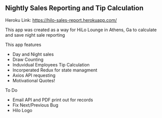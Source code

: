 ## Nightly Sales Reporting and Tip Calculation

Heroku Link: https://hilo-sales-report.herokuapp.com/

This app was created as a way for HiLo Lounge in Athens, Ga to calculate and save night sale reporting

This app features

- Day and Night sales
- Draw Counting
- Induvidual Employees Tip Calculation
- Incorperated Redux for state managment
- Axios API requesting
- Motivational Quotes!

To Do

- Email API and PDF print out for records
- Fix Next/Previous Bug
- Hilo Logo
